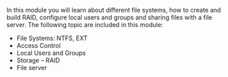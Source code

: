 In this module you will learn about different file systems, how to create and build RAID, configure local users and groups and sharing files with a file server.
The following topic are included in this module:

* File Systems: NTFS, EXT
* Access Control
* Local Users and Groups
* Storage – RAID
* File server